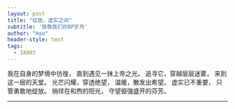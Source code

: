 ```yaml
---
layout: post
title: "绽放，虚实之间"
subtitle: '致敬我们的BP岁月'
author: "Hao"
header-style: text
tags:
  - IA003
---
```

我在自身的梦境中彷徨，
直到遇见一抹上帝之光。
追寻它，穿越层层迷雾，
来到这一层的天堂。
光芒闪耀，穿透绝望，
温暖，散发出希望。
虚实已不重要，
只管勇敢地绽放。
徜徉在和煦的阳光，
守望倔强盛开的芬芳。

---

